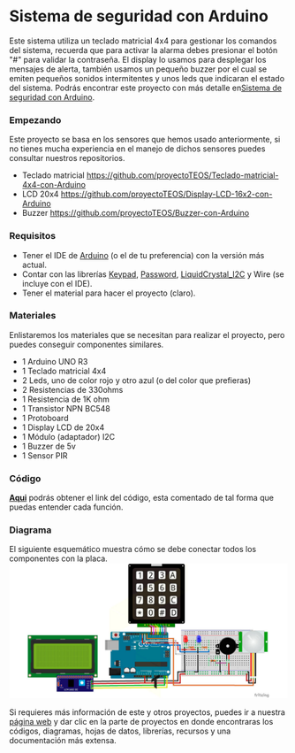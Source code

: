 # Sistema de seguridad con Arduino
Este sistema utiliza un teclado matricial 4x4 para gestionar los comandos del sistema, recuerda que para activar la alarma debes presionar el botón "#" para validar la contraseña. El display lo usamos para desplegar los mensajes de alerta, también usamos un pequeño buzzer por el cual se emiten pequeños sonidos intermitentes y unos leds que indicaran el estado del sistema. Podrás encontrar este proyecto con más detalle en[Sistema de seguridad con Arduino](https://www.proyecto-teos.com/sistema-de-seguridad-con-arduino).

### Empezando
Este proyecto se basa en los sensores que hemos usado anteriormente, si no tienes mucha experiencia en el manejo de dichos sensores puedes consultar nuestros repositorios.

- Teclado matricial https://github.com/proyectoTEOS/Teclado-matricial-4x4-con-Arduino
- LCD 20x4 https://github.com/proyectoTEOS/Display-LCD-16x2-con-Arduino
- Buzzer https://github.com/proyectoTEOS/Buzzer-con-Arduino

### Requisitos
- Tener el IDE de [Arduino](https://www.arduino.cc/en/Main/Software) (o el de tu preferencia) con la versión más actual.
- Contar con las librerías [Keypad](http://playground.arduino.cc/Code/Keypad), [Password](http://playground.arduino.cc/Code/Password), [LiquidCrystal_I2C](https://github.com/fdebrabander/Arduino-LiquidCrystal-I2C-library) y Wire (se incluye con el IDE).
- Tener el material para hacer el proyecto (claro).

### Materiales
Enlistaremos los materiales que se necesitan para realizar el proyecto, pero puedes conseguir componentes similares.
- 1 Arduino UNO R3
- 1 Teclado matricial 4x4
- 2 Leds, uno de color rojo y otro azul (o del color que prefieras)
- 2 Resistencias de 330ohms
- 1 Resistencia de 1K ohm
- 1 Transistor NPN BC548
- 1 Protoboard
- 1 Display LCD de 20x4
- 1 Módulo (adaptador) I2C
- 1 Buzzer de 5v
- 1 Sensor PIR

### Código
**[Aqui](https://github.com/proyectoTEOS/Sistema-de-seguridad-con-Arduino/blob/master/Sistema-de-seguridad-con-Arduino.ino)** podrás obtener el link del código, esta comentado de tal forma que puedas entender cada función.

### Diagrama
El siguiente esquemático muestra cómo se debe conectar todos los componentes con la placa.
![](/resources/diagrama-sistema-de-seguridad.jpg)

Si requieres más información de este y otros proyectos, puedes ir a nuestra [página web](https://www.proyecto-teos.com) y dar clic en la parte de proyectos en donde encontraras los códigos, diagramas, hojas de datos, librerías, recursos y una documentación más extensa.